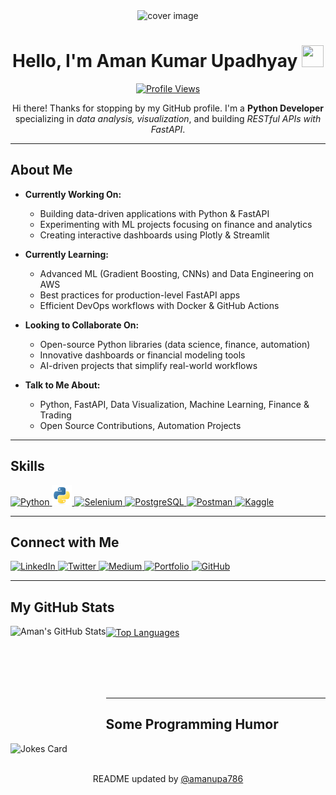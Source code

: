 <!-- Cover Image Section -->
<div align="center">
  <!-- Replace with your preferred cover image -->
  <img 
       width="100%" 
       height="250px" 
       src="https://cdn.pixabay.com/photo/2018/01/14/23/12/nature-3082832_1280.jpg" 
       alt="cover image" 
  />
</div>

<!-- Title and Greeting -->
<h1 align="center">
  Hello, I'm Aman Kumar Upadhyay
  <img 
       src="https://raw.githubusercontent.com/rahulbanerjee26/githubProfileReadmeGenerator/main/gifs/wave.gif" 
       width="35px" 
       height="35px" 
  />
</h1>

<!-- Visitor Badge (Optional) -->
<p align="center">
  <a href="https://hits.seeyoufarm.com">
  <img src="https://hits.seeyoufarm.com/api/count/incr/badge.svg?url=github.com/amanupa786/amanupa786&title=Profile%20Views" alt="Profile Views" />
</a>

</p>

<!-- Intro Summary -->
<div align="center">
  <p>
    Hi there! Thanks for stopping by my GitHub profile. 
    I'm a <b>Python Developer</b> specializing in 
    <i>data analysis, visualization</i>, and building 
    <i>RESTful APIs with FastAPI</i>.
  </p>
</div>

---

## About Me

- **Currently Working On:**
  - Building data-driven applications with Python & FastAPI  
  - Experimenting with ML projects focusing on finance and analytics  
  - Creating interactive dashboards using Plotly & Streamlit  

- **Currently Learning:**
  - Advanced ML (Gradient Boosting, CNNs) and Data Engineering on AWS  
  - Best practices for production-level FastAPI apps  
  - Efficient DevOps workflows with Docker & GitHub Actions  

- **Looking to Collaborate On:**
  - Open-source Python libraries (data science, finance, automation)  
  - Innovative dashboards or financial modeling tools  
  - AI-driven projects that simplify real-world workflows  

- **Talk to Me About:**
  - Python, FastAPI, Data Visualization, Machine Learning, Finance & Trading  
  - Open Source Contributions, Automation Projects  

---

## Skills

<p>
  <!-- Python -->
  <a href="https://github.com/amanupa786?tab=repositories&q=&type=&language=python&sort=">
    <img 
         width="32px" 
         height="32px" 
         src="https://raw.githubusercontent.com/rahulbanerjee26/githubAboutMeGenerator/main/icons/python.svg" 
         alt="Python"
    />
  </a>
  
  <!-- FastAPI (optional custom icon) -->
  <a href="https://fastapi.tiangolo.com/">
    <img 
         width="32px" 
         height="32px" 
         src="https://raw.githubusercontent.com/devicons/devicon/master/icons/python/python-original.svg" 
         alt="FastAPI" 
         title="FastAPI (using Python icon as a placeholder)"
    />
  </a>

  <!-- Selenium -->
  <a href="https://github.com/amanupa786?tab=repositories&q=&type=&language=selenium&sort=">
    <img 
         width="32px" 
         height="32px" 
         src="https://raw.githubusercontent.com/rahulbanerjee26/githubAboutMeGenerator/main/icons/selenium.svg" 
         alt="Selenium"
    />
  </a>

  <!-- PostgreSQL -->
  <a href="https://github.com/amanupa786?tab=repositories&q=&type=&language=postgresql&sort=">
    <img 
         width="32px" 
         height="32px" 
         src="https://raw.githubusercontent.com/rahulbanerjee26/githubAboutMeGenerator/main/icons/postgresql.svg" 
         alt="PostgreSQL"
    />
  </a>

  <!-- Postman -->
  <a href="https://github.com/amanupa786?tab=repositories&q=&type=&language=postman&sort=">
    <img 
         width="32px" 
         height="32px" 
         src="https://raw.githubusercontent.com/rahulbanerjee26/githubAboutMeGenerator/main/icons/postman.svg" 
         alt="Postman"
    />
  </a>
  
  <!-- Kaggle -->
  <a href="https://github.com/amanupa786?tab=repositories&q=&type=&language=kaggle&sort=">
    <img 
         width="32px" 
         height="32px" 
         src="https://raw.githubusercontent.com/rahulbanerjee26/githubAboutMeGenerator/main/icons/kaggle.svg" 
         alt="Kaggle"
    />
  </a>
</p>

---

## Connect with Me

<p>
  <a href="https://www.linkedin.com/in/amanupa786">
    <img 
         width="32px" 
         src="https://raw.githubusercontent.com/rahulbanerjee26/githubAboutMeGenerator/main/icons/linked-in-alt.svg" 
         alt="LinkedIn"
    />
  </a>
  
  <a href="https://www.twitter.com/amanupa786">
    <img 
         width="32px" 
         src="https://raw.githubusercontent.com/rahulbanerjee26/githubAboutMeGenerator/main/icons/twitter.svg" 
         alt="Twitter"
    />
  </a>
  
  <a href="https://amanupa786.medium.com/">
    <img 
         width="32px" 
         src="https://raw.githubusercontent.com/rahulbanerjee26/githubAboutMeGenerator/main/icons/medium.svg" 
         alt="Medium"
    />
  </a>
  
  <a href="https://amanupa786.com/">
    <img 
         width="32px" 
         src="https://raw.githubusercontent.com/rahulbanerjee26/githubAboutMeGenerator/main/icons/portfolio.png" 
         alt="Portfolio"
    />
  </a>
  
  <a href="https://github.com/amanupa786">
    <img 
         width="32px" 
         src="https://raw.githubusercontent.com/rahulbanerjee26/githubAboutMeGenerator/main/icons/github.svg" 
         alt="GitHub"
    />
  </a>
</p>

---

## My GitHub Stats

<p>
  <a href="https://github.com/anuraghazra/github-readme-stats">
    <img 
         align="left" 
         src="https://github-readme-stats.vercel.app/api?username=amanupa786&count_private=true&show_icons=true&theme=default" 
         alt="Aman's GitHub Stats"
         height="175px"
    />
  </a>
  
  <a href="https://github.com/anuraghazra/convoychat">
    <img 
         align="center" 
         src="https://github-readme-stats.vercel.app/api/top-langs/?username=amanupa786&theme=default" 
         alt="Top Languages" 
         height="175px"
    />
  </a>
</p>

<br/><br/><br/><br/>

---

## Some Programming Humor
<p>
  <img 
       src="https://readme-jokes.vercel.app/api?theme=default" 
       alt="Jokes Card" 
  />
</p>

<br/>

<footer align="center">
  README updated by 
  <a href='https://github.com/amanupa786'>@amanupa786</a>
</footer>
